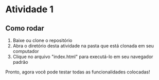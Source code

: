 # Atividade 1

## Como rodar

1. Baixe ou clone o repositório
2. Abra o diretório desta atividade na pasta que está clonada em seu computador
3. Clique no arquivo "index.html" para executá-lo em seu navegador padrão

Pronto, agora você pode testar todas as funcionalidades colocadas!
